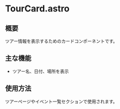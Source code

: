 # TourCard.astro

## 概要
ツアー情報を表示するためのカードコンポーネントです。

## 主な機能
- ツアー名、日付、場所を表示

## 使用方法
ツアーページやイベント一覧セクションで使用されます。